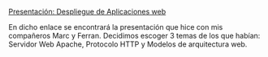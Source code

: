 [Presentación: Despliegue de Aplicaciones web](https://www.canva.com/design/DAGSPawdx7E/0YNee73gmvs13V-kN33eZQ/view?utm_content=DAGSPawdx7E&utm_campaign=designshare&utm_medium=link&utm_source=editor)

En dicho enlace se encontrará la presentación que hice con mis compañeros Marc y Ferran. Decidimos escoger 3 temas de los que habían: Servidor Web Apache, Protocolo HTTP y Modelos de arquitectura web.

